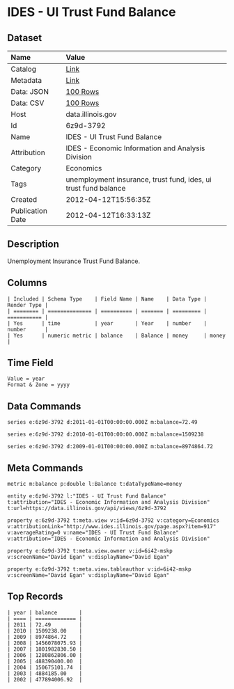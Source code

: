 # IDES - UI Trust Fund Balance

## Dataset

| Name | Value |
| :--- | :---- |
| Catalog | [Link](https://catalog.data.gov/dataset/ides-ui-trust-fund-balance-edeb4) |
| Metadata | [Link](https://data.illinois.gov/api/views/6z9d-3792) |
| Data: JSON | [100 Rows](https://data.illinois.gov/api/views/6z9d-3792/rows.json?max_rows=100) |
| Data: CSV | [100 Rows](https://data.illinois.gov/api/views/6z9d-3792/rows.csv?max_rows=100) |
| Host | data.illinois.gov |
| Id | 6z9d-3792 |
| Name | IDES - UI Trust Fund Balance |
| Attribution | IDES - Economic Information and Analysis Division |
| Category | Economics |
| Tags | unemployment insurance, trust fund, ides, ui trust fund balance |
| Created | 2012-04-12T15:56:35Z |
| Publication Date | 2012-04-12T16:33:13Z |

## Description

Unemployment Insurance Trust Fund Balance.

## Columns

```ls
| Included | Schema Type    | Field Name | Name    | Data Type | Render Type |
| ======== | ============== | ========== | ======= | ========= | =========== |
| Yes      | time           | year       | Year    | number    | number      |
| Yes      | numeric metric | balance    | Balance | money     | money       |
```

## Time Field

```ls
Value = year
Format & Zone = yyyy
```

## Data Commands

```ls
series e:6z9d-3792 d:2011-01-01T00:00:00.000Z m:balance=72.49

series e:6z9d-3792 d:2010-01-01T00:00:00.000Z m:balance=1509238

series e:6z9d-3792 d:2009-01-01T00:00:00.000Z m:balance=8974864.72
```

## Meta Commands

```ls
metric m:balance p:double l:Balance t:dataTypeName=money

entity e:6z9d-3792 l:"IDES - UI Trust Fund Balance" t:attribution="IDES - Economic Information and Analysis Division" t:url=https://data.illinois.gov/api/views/6z9d-3792

property e:6z9d-3792 t:meta.view v:id=6z9d-3792 v:category=Economics v:attributionLink="http://www.ides.illinois.gov/page.aspx?item=917" v:averageRating=0 v:name="IDES - UI Trust Fund Balance" v:attribution="IDES - Economic Information and Analysis Division"

property e:6z9d-3792 t:meta.view.owner v:id=6i42-mskp v:screenName="David Egan" v:displayName="David Egan"

property e:6z9d-3792 t:meta.view.tableauthor v:id=6i42-mskp v:screenName="David Egan" v:displayName="David Egan"
```

## Top Records

```ls
| year | balance       | 
| ==== | ============= | 
| 2011 | 72.49         | 
| 2010 | 1509238.00    | 
| 2009 | 8974864.72    | 
| 2008 | 1456078075.93 | 
| 2007 | 1801982830.50 | 
| 2006 | 1280862806.00 | 
| 2005 | 488390400.00  | 
| 2004 | 150675101.74  | 
| 2003 | 4884185.00    | 
| 2002 | 477894006.92  | 
```